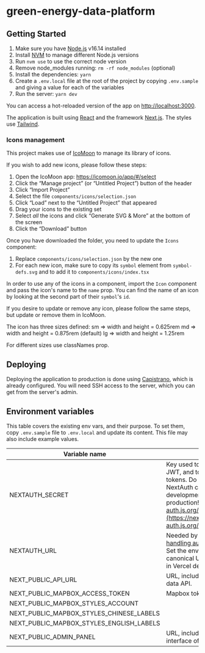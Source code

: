 # green-energy-data-platform

## Getting Started

1. Make sure you have [Node.js](https://nodejs.org/en/) v16.14 installed
2. Install [NVM](https://github.com/nvm-sh/nvm) to manage different Node.js versions
3. Run `nvm use` to use the correct node version
4. Remove node_modules running: `rm -rf node_modules` (optional)
5. Install the dependencies: `yarn`
6. Create a `.env.local` file at the root of the project by copying `.env.sample` and giving a value for each of the variables
7. Run the server: `yarn dev`

You can access a hot-reloaded version of the app on [http://localhost:3000](http://localhost:3000).

The application is built using [React](https://reactjs.org/) and the framework [Next.js](https://nextjs.org/). The
styles use [Tailwind](https://tailwindcss.com/).

### Icons management

This project makes use of [IcoMoon](https://icomoon.io/#docs) to manage its library of icons.

If you wish to add new icons, please follow these steps:

1. Open the IcoMoon app: https://icomoon.io/app/#/select
2. Click the “Manage project” (or “Untitled Project”) button of the header
3. Click “Import Project”
4. Select the file `components/icons/selection.json`
5. Click “Load” next to the “Untitled Project” that appeared
6. Drag your icons to the existing set
7. Select _all_ the icons and click “Generate SVG & More” at the bottom of the screen
8. Click the “Download” button

Once you have downloaded the folder, you need to update the `Icons` component:

1. Replace `components/icons/selection.json` by the new one
2. For each new icon, make sure to copy its `symbol` element from `symbol-defs.svg` and to add it
   to `components/icons/index.tsx`

In order to use any of the icons in a component, import the `Icon` component and pass the icon's name to the `name`
prop. You can find the name of an icon by looking at the second part of their `symbol`'s `id`.

If you desire to update or remove any icon, please follow the same steps, but update or remove them in IcoMoon.

The icon has three sizes defined:
sm => width and height = 0.625rem
md => width and height = 0.875rem (default)
lg => width and height = 1.25rem

For different sizes use classNames prop.

## Deploying

Deploying the application to production is done using [Capistrano](https://capistranorb.com/), which is already
configured.
You will need SSH access to the server, which you can get from the server's admin.

## Environment variables

This table covers the existing env vars, and their purpose. To set them, copy `.env.sample` file to `.env.local` and update its content. 
This file may also include example values.

| Variable name                            | Description                                                                                                                                                                                                                                                                                                   |
|------------------------------------------|---------------------------------------------------------------------------------------------------------------------------------------------------------------------------------------------------------------------------------------------------------------------------------------------------------------|
| NEXTAUTH_SECRET                          | Key used to encrypt the NextAuth.js JWT, and to hash email verification tokens. Do not forget to add a secret. NextAuth can handle without it in development mode, but it won't in production! [https://next-auth.js.org/configuration/options#secret](https://next-auth.js.org/configuration/options#secret) |
| NEXTAUTH_URL                             | Needed by the next-auth library for [handling auth requests and callbacks](https://next-auth.js.org/configuration/options#nextauth_url). Set the environment variable to the canonical URL of your site. Not needed in Vercel deploys.                                                                        |
| NEXT_PUBLIC_API_URL                      | URL, including protocol, of the backend data API.                                                                                                                                                                                                                                                             |
| NEXT_PUBLIC_MAPBOX_ACCESS_TOKEN          | Mapbox token.                                                                                                                                                                                                                                                                                                 |
| NEXT_PUBLIC_MAPBOX_STYLES_ACCOUNT        | <TBD>                                                                                                                                                                                                                                                                                                         |
| NEXT_PUBLIC_MAPBOX_STYLES_CHINESE_LABELS | <TBD>                                                                                                                                                                                                                                                                                                         |
| NEXT_PUBLIC_MAPBOX_STYLES_ENGLISH_LABELS | <TBD>                                                                                                                                                                                                                                                                                                         |
| NEXT_PUBLIC_ADMIN_PANEL                  | URL, including protocol, of the admin interface of the backend data API.                                                                                                                                                                                                                                      |

